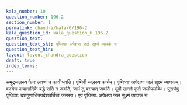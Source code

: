 ```yaml
---
kala_number: 10
question_number: 196.2
section_number: 1
permalink: chandra/kala/6/196-2
kala_question_id: kala_question_6.196.2
question_text: 
question_text_skt: पृथिव्याः अपेक्षया जलं सूक्ष्मं व्यापकं च
question_text_hin: 
layout: layout_chandra_question
draft: true
index_terms:
---
```


<!-- skt-start -->
समुद्रजलस्य फेनः लवणं च कार्यं भवति। पृथिवी जलस्य कार्यम्। पृथिव्याः अपेक्षया जलं सूक्ष्मं व्यापकम्। वस्त्रेण पाषाणादिके बद्धे सति न स्रवति, जलं तु वस्त्रात् स्रवति। भूमौ खनने कृते जलोपलब्धिः। पुराणेषु पृथिव्याः दशगुणाधिक्यदेशवर्तित्वं जलस्य। एवं पृथिव्याः अपेक्षया जलं सूक्ष्मं व्यापकं च।
<!-- skt-end -->

<!-- eng-start -->
<!-- eng-end -->

